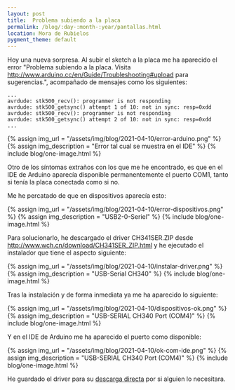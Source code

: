```yaml
---
layout: post
title:  Problema subiendo a la placa
permalink: /blog/:day-:month-:year/pantallas.html
location: Mora de Rubielos
pygment_theme: default
---
```

Hoy una nueva sorpresa. Al subir el sketch a la placa me ha aparecido el error "Problema subiendo a la placa. Visita http://www.arduino.cc/en/Guide/Troubleshooting#upload para sugerencias.", acompañado de mensajes como los siguientes:

```
...
avrdude: stk500_recv(): programmer is not responding
avrdude: stk500_getsync() attempt 1 of 10: not in sync: resp=0xdd
avrdude: stk500_recv(): programmer is not responding
avrdude: stk500_getsync() attempt 2 of 10: not in sync: resp=0xdd
...
```

{% assign img_url = "/assets/img/blog/2021-04-10/error-arduino.png" %}
{% assign img_description = "Error tal cual se muestra en el IDE" %}
{% include blog/one-image.html %}

Otro de los síntomas extraños con los que me he encontrado, es que en el IDE de Arduino aparecía disponible permanentemente el puerto COM1, tanto si tenía la placa conectada como si no.

Me he percatado de que en dispositivos aparecía esto:

{% assign img_url = "/assets/img/blog/2021-04-10/error-dispositivos.png" %}
{% assign img_description = "USB2-0-Seriel" %}
{% include blog/one-image.html %}


Para solucionarlo, he descargado el driver CH341SER.ZIP desde http://www.wch.cn/download/CH341SER_ZIP.html y he ejecutado el instalador que tiene el aspecto siguiente:

{% assign img_url = "/assets/img/blog/2021-04-10/instalar-driver.png" %}
{% assign img_description = "USB-Serial CH340" %}
{% include blog/one-image.html %}

Tras la instalación y de forma inmediata ya me ha aparecido lo siguiente:



{% assign img_url = "/assets/img/blog/2021-04-10/dispositivos-ok.png" %}
{% assign img_description = "USB-SERIAL CH340 Port (COM4)" %}
{% include blog/one-image.html %}

Y en el IDE de Arduino me ha aparecido el puerto como disponible:

{% assign img_url = "/assets/img/blog/2021-04-10/ok-com-ide.png" %}
{% assign img_description = "USB-SERIAL CH340 Port (COM4)" %}
{% include blog/one-image.html %}

He guardado el driver para su [descarga directa](/assets/drivers/CH341SER.ZIP) por si alguien lo necesitara.

